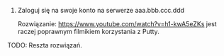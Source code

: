 1. Zaloguj się na swoje konto na serwerze aaa.bbb.ccc.ddd
    
    Rozwiązanie: https://www.youtube.com/watch?v=h1-kwA5eZKs jest raczej poprawnym filmikiem korzystania z Putty. 

TODO: Reszta rozwiązań. 